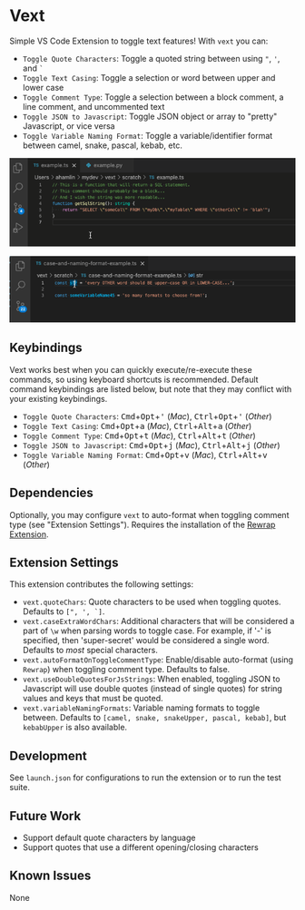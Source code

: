# Vext

Simple VS Code Extension to toggle text features! With `vext` you can:
- `Toggle Quote Characters`: Toggle a quoted string between using `"`, `'`, and ``` ` ```
- `Toggle Text Casing`: Toggle a selection or word between upper and lower case
- `Toggle Comment Type`: Toggle a selection between a block comment, a line comment, and uncommented text
- `Toggle JSON to Javascript`: Toggle JSON object or array to "pretty" Javascript, or vice versa
- `Toggle Variable Naming Format`: Toggle a variable/identifier format between camel, snake, pascal, kebab, etc.

![Demo](resources/demo.gif)

![Demo2](resources/demo2.gif)

## Keybindings

Vext works best when you can quickly execute/re-execute these commands, so using keyboard shortcuts is recommended. Default command keybindings are listed below, but note that they may conflict with your existing keybindings.

* `Toggle Quote Characters`: <kbd>Cmd</kbd>+<kbd>Opt</kbd>+<kbd>'</kbd> (_Mac_), <kbd>Ctrl</kbd>+<kbd>Opt</kbd>+<kbd>'</kbd> (_Other_)
* `Toggle Text Casing`: <kbd>Cmd</kbd>+<kbd>Opt</kbd>+<kbd>a</kbd> (_Mac_), <kbd>Ctrl</kbd>+<kbd>Alt</kbd>+<kbd>a</kbd> (_Other_)
* `Toggle Comment Type`: <kbd>Cmd</kbd>+<kbd>Opt</kbd>+<kbd>t</kbd> (_Mac_), <kbd>Ctrl</kbd>+<kbd>Alt</kbd>+<kbd>t</kbd> (_Other_)
* `Toggle JSON to Javascript`: <kbd>Cmd</kbd>+<kbd>Opt</kbd>+<kbd>j</kbd> (_Mac_), <kbd>Ctrl</kbd>+<kbd>Alt</kbd>+<kbd>j</kbd> (_Other_)
* `Toggle Variable Naming Format`: <kbd>Cmd</kbd>+<kbd>Opt</kbd>+<kbd>v</kbd> (_Mac_), <kbd>Ctrl</kbd>+<kbd>Alt</kbd>+<kbd>v</kbd> (_Other_)

## Dependencies

Optionally, you may configure `vext` to auto-format when toggling comment type (see "Extension Settings"). Requires the installation of the [Rewrap Extension](https://marketplace.visualstudio.com/items?itemName=stkb.rewrap).

## Extension Settings

This extension contributes the following settings:

* `vext.quoteChars`: Quote characters to be used when toggling quotes. Defaults to ```[", ', `]```.
* `vext.caseExtraWordChars`: Additional characters that will be considered a part of `\w` when parsing words to toggle case. For example, if '-' is specified, then 'super-secret' would be considered a single word. Defaults to _most_ special characters.
* `vext.autoFormatOnToggleCommentType`: Enable/disable auto-format (using `Rewrap`) when toggling comment type. Defaults to false.
* `vext.useDoubleQuotesForJsStrings`: When enabled, toggling JSON to Javascript will use double quotes (instead of single quotes) for string values and keys that must be quoted.
* `vext.variableNamingFormats`: Variable naming formats to toggle between. Defaults to ```[camel, snake, snakeUpper, pascal, kebab]```, but `kebabUpper` is also available.

## Development

See `launch.json` for configurations to run the extension or to run the test suite.

## Future Work
- Support default quote characters by language
- Support quotes that use a different opening/closing characters

## Known Issues

None